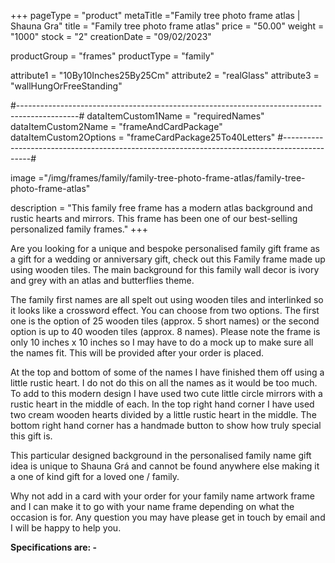 +++
pageType = "product"
metaTitle ="Family tree photo frame atlas | Shauna Gra"
title = "Family tree photo frame atlas"
price = "50.00"
weight = "1000"
stock = "2"
creationDate = "09/02/2023"

productGroup = "frames"
productType = "family"
 
attribute1 = "10By10Inches25By25Cm" 
attribute2 = "realGlass"
attribute3 = "wallHungOrFreeStanding"
 
#---------------------------------------------------------------------------------------------#
dataItemCustom1Name = "requiredNames"
dataItemCustom2Name = "frameAndCardPackage"
dataItemCustom2Options = "frameCardPackage25To40Letters"
#---------------------------------------------------------------------------------------------#
 
image ="/img/frames/family/family-tree-photo-frame-atlas/family-tree-photo-frame-atlas"

description = "This family free frame has a modern atlas background and rustic hearts and mirrors. This frame has been one of our best-selling personalized family frames."
+++

Are you looking for a unique and bespoke personalised family gift frame as a gift for a wedding or anniversary gift, check out this Family frame made up using wooden tiles. The main background for this family wall decor is ivory and grey with an atlas and butterflies theme.

The family first names are all spelt out using wooden tiles and interlinked so it looks like a crossword effect. You can choose from two options. The first one is the option of 25 wooden tiles (approx. 5 short names) or the second option is up to 40 wooden tiles (approx. 8 names). Please note the frame is only 10 inches x 10 inches so I may have to do a mock up to make sure all the names fit. This will be provided after your order is placed.

At the top and bottom of some of the names I have finished them off using a little rustic heart. I do not do this on all the names as it would be too much. To add to this modern design I have used two cute little circle mirrors with a rustic heart in the middle of each. In the top right hand corner I have used two cream wooden hearts divided by a little rustic heart in the middle. The bottom right hand corner has a handmade button to show how truly special this gift is.

This particular designed background in the personalised family name gift idea is unique to Shauna Grá and cannot be found anywhere else making it a one of kind gift for a loved one / family.

Why not add in a card with your order for your family name artwork frame and I can make it to go with your name frame depending on what the occasion is for. Any question you may have please get in touch by email and I will be happy to help you.

**Specifications are: -**
